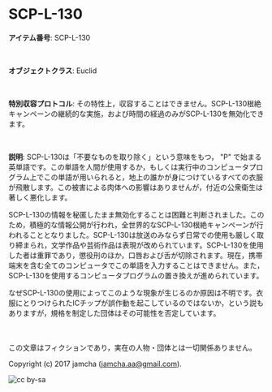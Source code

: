 # SCP-L-130

**アイテム番号**: SCP-L-130  

<br>  

**オブジェクトクラス**: Euclid  

<br>  

**特別収容プロトコル**: その特性上，収容することはできません。SCP-L-130根絶キャンペーンの継続的な実施，および時間の経過のみがSCP-L-130を無効化できます。  

<br>  

**説明**: SCP-L-130は「不要なものを取り除く」という意味をもつ， "P" で始まる英単語です。この単語を人間が使用するか，もしくは実行中のコンピュータプログラム上でこの単語が用いられると，地上の誰かが身につけているすべての衣服が飛散します。この被害による肉体への影響はありませんが，付近の公衆衛生は著しく悪化します。  

SCP-L-130の情報を秘匿したまま無効化することは困難と判断されました。このため，積極的な情報公開が行われ，全世界的なSCP-L-130根絶キャンペーンが行われることとなりました。SCP-L-130は放送のみならず日常での使用も厳しく取り締まられ，文学作品や芸術作品は表現が改められています。SCP-L-130を使用した者は重罪であり，懲役刑のほか，口唇および舌が切除されます。現在，携帯端末を含む全てのコンピュータでこの単語を入力することはできません。また，SCP-L-130を使用するコンピュータプログラムの置き換えが進められています。  

なぜSCP-L-130の使用によってこのような現象が生じるのか原因は不明です。衣服にとりつけられたICチップが誤作動を起こしているのではないか，という説もありますが，規格を制定した団体はその可能性を否定しています。  

<br>  
<br>  
この文章はフィクションであり，実在の人物・団体とは一切関係ありません。  

Copyright (c) 2017 jamcha (jamcha.aa@gmail.com).  

![cc by-sa](https://i.creativecommons.org/l/by-sa/4.0/88x31.png)
